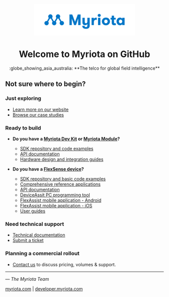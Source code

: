 <p align="center">
<img src="../MYR_575_Master_Logo.png" alt="Myriota" height=100>
<h1 align="center">Welcome to Myriota on GitHub</h3>
<p align="center">
:globe_showing_asia_australia: **The telco for global field intelligence** </p>
</p>

## Not sure where to begin?

### **Just exploring**
- [Learn more on our website](https://myriota.com/)
- [Browse our case studies](https://myriota.com/category/case-studies/)

### **Ready to build**
- **Do you have a [Myriota Dev Kit](https://myriota.com/myriota-dev-kit/) or [Myriota Module](https://myriota.com/myriota-module/)?**
  - [SDK repository and code examples](https://github.com/Myriota/SDK)
  - [API documentation](https://support.myriota.com/hc/en-us/articles/6531701921935-Overview)
  - [Hardware design and integration guides](https://support.myriota.com/hc/en-us/articles/12009401540623-Download-Myriota-Antenna-Selection-Guide)

- **Do you have a [FlexSense device](https://myriota.com/flexsense/)?**
  - [SDK repository and basic code examples](https://github.com/Myriota/Flex-SDK)
  - [Comprehensive reference applications](https://github.com/Myriota/Flex-Reference-Applications)
  - [API documentation](https://flex-docs.myriota.com/)
  - [DeviceAssit PC programming tool](https://support.myriota.com/hc/en-us/articles/10082630852495-DeviceAssist-App)
  - [FlexAssist mobile application - Android](https://play.google.com/store/apps/details?id=com.myriota.binzel&pcampaignid=web_share)
  - [FlexAssist mobile application - iOS](https://apps.apple.com/us/app/flexassist/id6474694371)
  - [User guides](https://support.myriota.com/hc/en-us/articles/9910489338639-User-Guides)

### **Need technical support**
- [Technical documentation](https://support.myriota.com/hc/en-us?kb)
- [Submit a ticket](https://support.myriota.com/hc/en-us/requests/new)

### **Planning a commercial rollout**
- [Contact us](https://myriota.com/contact-us/) to discuss pricing, volumes & support.

---
_— The Myriota Team_

[myriota.com](https://myriota.com/) | [developer.myriota.com](https://developer.myriota.com/)

